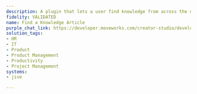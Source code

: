 ```yaml
---
description: A plugin that lets a user find knowledge from across the organization.
fidelity: VALIDATED
name: Find a Knowledge Article
purple_chat_link: https://developer.moveworks.com/creator-studio/developer-tools/purple-chat/?conversation=%7B%22startTimestamp%22%3A%2211%3A43+AM%22%2C%22messages%22%3A%5B%7B%22role%22%3A%22user%22%2C%22parts%22%3A%5B%7B%22richText%22%3A%22%3Cp%3Ecan+you+help+me+find+customer+feedback+on+our+new+product+update%3F%3C%2Fp%3E%22%7D%5D%7D%2C%7B%22role%22%3A%22assistant%22%2C%22parts%22%3A%5B%7B%22richText%22%3A%22%3Cp%3EI+found+a+few+discussions+and+posts+under+the+%27Product+Feedback%27+section.+The+top+one+is+titled+%27Feedback+on+Product+Update+v2.0%27.%26nbsp%3B%3C%2Fp%3E%5Cn%3Cp%3E%3Cbr%3E%3C%2Fp%3E%5Cn%3Cp%3EWould+you+like+to+see+the+details%3F%3C%2Fp%3E%22%7D%5D%7D%2C%7B%22role%22%3A%22user%22%2C%22parts%22%3A%5B%7B%22richText%22%3A%22%3Cp%3EYes%2C+please+show+me+the+latest+feedback.%3C%2Fp%3E%22%7D%5D%7D%2C%7B%22role%22%3A%22assistant%22%2C%22parts%22%3A%5B%7B%22richText%22%3A%22%3Cp%3EHere%E2%80%99s+the+feedback+summary%3A+%27Customers+have+expressed+satisfaction+with+the+new+feature+X%2C+but+some+have+requested+better+integration+with+Y.%27%3C%2Fp%3E%22%7D%5D%7D%5D%7D
solution_tags:
- HR
- IT
- Product
- Product Management
- Productivity
- Project Management
systems:
- jive

---
```

